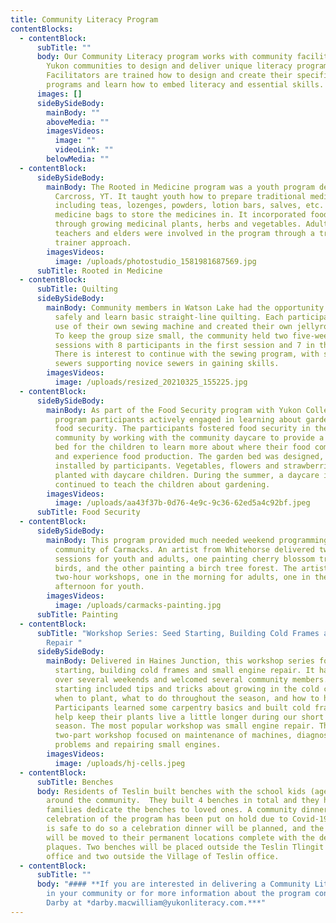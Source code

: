 ```yaml
---
title: Community Literacy Program
contentBlocks:
  - contentBlock:
      subTitle: ""
      body: Our Community Literacy program works with community facilitators from
        Yukon communities to design and deliver unique literacy programs.
        Facilitators are trained how to design and create their specific
        programs and learn how to embed literacy and essential skills.
      images: []
      sideBySideBody:
        mainBody: ""
        aboveMedia: ""
        imagesVideos:
          image: ""
          videoLink: ""
        belowMedia: ""
  - contentBlock:
      sideBySideBody:
        mainBody: The Rooted in Medicine program was a youth program delivered in
          Carcross, YT. It taught youth how to prepare traditional medicines
          including teas, lozenges, powders, lotion bars, salves, etc. They made
          medicine bags to store the medicines in. It incorporated food security
          through growing medicinal plants, herbs and vegetables. Adults,
          teachers and elders were involved in the program through a train- the-
          trainer approach.
        imagesVideos:
          image: /uploads/photostudio_1581981687569.jpg
      subTitle: Rooted in Medicine
  - contentBlock:
      subTitle: Quilting
      sideBySideBody:
        mainBody: Community members in Watson Lake had the opportunity to socialize
          safely and learn basic straight-line quilting. Each participant had
          use of their own sewing machine and created their own jellyroll quilt.
          To keep the group size small, the community held two five-week
          sessions with 8 participants in the first session and 7 in the second.
          There is interest to continue with the sewing program, with skilled
          sewers supporting novice sewers in gaining skills.
        imagesVideos:
          image: /uploads/resized_20210325_155225.jpg
  - contentBlock:
      sideBySideBody:
        mainBody: As part of the Food Security program with Yukon College in Mayo,
          program participants actively engaged in learning about gardening and
          food security. The participants fostered food security in the
          community by working with the community daycare to provide a garden
          bed for the children to learn more about where their food comes from
          and experience food production. The garden bed was designed, built and
          installed by participants. Vegetables, flowers and strawberries were
          planted with daycare children. During the summer, a daycare instructor
          continued to teach the children about gardening.
        imagesVideos:
          image: /uploads/aa43f37b-0d76-4e9c-9c36-62ed5a4c92bf.jpeg
      subTitle: Food Security
  - contentBlock:
      sideBySideBody:
        mainBody: This program provided much needed weekend programming for the
          community of Carmacks. An artist from Whitehorse delivered two weekend
          sessions for youth and adults, one painting cherry blossom trees and
          birds, and the other painting a birch tree forest. The artist led
          two-hour workshops, one in the morning for adults, one in the
          afternoon for youth.
        imagesVideos:
          image: /uploads/carmacks-painting.jpg
      subTitle: Painting
  - contentBlock:
      subTitle: "Workshop Series: Seed Starting, Building Cold Frames and Small Engine
        Repair "
      sideBySideBody:
        mainBody: Delivered in Haines Junction, this workshop series focused on seed
          starting, building cold frames and small engine repair. It happened
          over several weekends and welcomed several community members. Seed
          starting included tips and tricks about growing in the cold climate,
          when to plant, what to do throughout the season, and how to harvest.
          Participants learned some carpentry basics and built cold frames to
          help keep their plants live a little longer during our short growing
          season. The most popular workshop was small engine repair. This
          two-part workshop focused on maintenance of machines, diagnosis of
          problems and repairing small engines.
        imagesVideos:
          image: /uploads/hj-cells.jpeg
  - contentBlock:
      subTitle: Benches
      body: Residents of Teslin built benches with the school kids (ages 5-13) to put
        around the community.  They built 4 benches in total and they had
        families dedicate the benches to loved ones. A community dinner and
        celebration of the program has been put on hold due to Covid-19. When it
        is safe to do so a celebration dinner will be planned, and the benches
        will be moved to their permanent locations complete with the dedication
        plaques. Two benches will be placed outside the Teslin Tlingit Council
        office and two outside the Village of Teslin office.
  - contentBlock:
      subTitle: ""
      body: "#### **If you are interested in delivering a Community Literacy program
        in your community or for more information about the program contact
        Darby at *darby.macwilliam@yukonliteracy.com.***"
---
```

